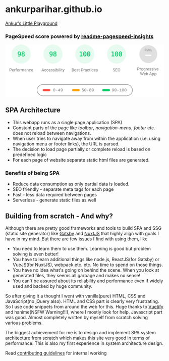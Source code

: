 # ankurparihar.github.io
[Ankur's Little Playground](https://ankurparihar.github.io)

### PageSpeed score powered by [readme-pagespeed-insights](https://github.com/ankurparihar/readme-pagespeed-insights)
<p align="center">
	<img align="center" src="./pagespeed.svg" width="800px">
</p>

## SPA Architecture
- This webapp runs as a single page application (SPA)
- Constant parts of the page like _toolbar_, _navigation-menu_, _footer_ etc. does not reload between navigations.
- When user tries to navigate away from within the application (i.e. using navigation menu or footer links), the URL is parsed.
- The decision to load page partially or complete reload is based on predefined logic
- For each page of website separate static html files are generated.

### Benefits of being SPA
- Reduce data consumption as only partial data is loaded.
- SEO friendly - separate meta tags for each page
- Fast - less data required between pages
- Serverless - generate static files as well

## Building from scratch - And why?

Although there are pretty good frameworks and tools to build SPA and SSG (static site generator) like [Gatsby](https://www.gatsbyjs.org/) and [NuxtJS](https://nuxtjs.org/) that highly align with goals I have in my mind. But there are few issues I find with using them, like
- You need to learn them to use them. Learning is good but problem solving is even better!
- You have to learn additional things like node.js, ReactJS(for Gatsby) or VueJS(for NuxtJS), webpack etc. etc. No time to spend on those things.
- You have no idea what's going on behind the scene. When you look at generated files, they seems all garbage and makes no sense!
- You can't be assured about its reliability and performance even if widely used and backed by huge community.

So after giving it a thought I went with vanilla(pure) HTML, CSS and JavaScript(no jQuery also). HTML and CSS part is clearly very frustrating. So I use code snippets from around the web for this. Huge thanks to [Vuetify](https://vuetifyjs.com/) and hanime(NSFW Warning!!!), where I mostly look for help. Javascript part was good. Almost completely written by myself from scratch solving various problems.

The biggest achievement for me is to design and implement SPA system architecture from scratch which makes this site very good in terms of performance. This is also my first experience in system architecture design.


Read [contributing guidelines](./CONTRIBUTING.md) for internal working